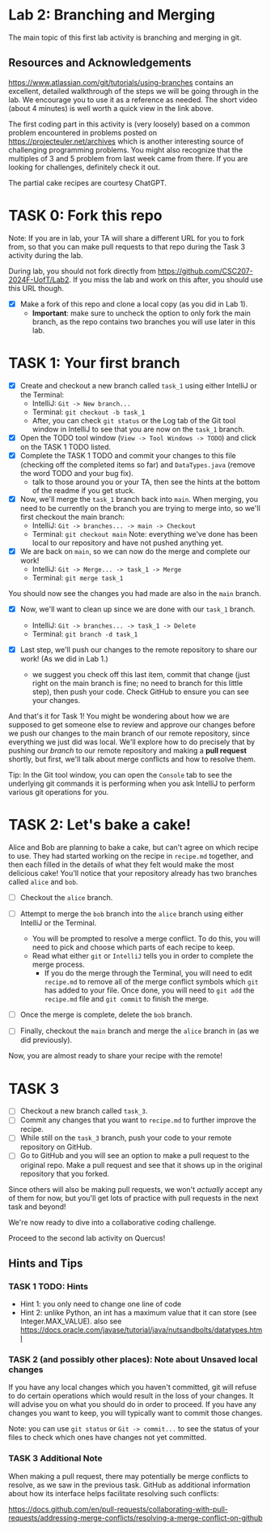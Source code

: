 # Lab 2: Branching and Merging

The main topic of this first lab activity is branching and merging in git.

## Resources and Acknowledgements

https://www.atlassian.com/git/tutorials/using-branches contains an excellent, detailed
walkthrough of the steps we will be going through in the lab. We encourage you to use
it as a reference as needed. The short video (about 4 minutes) is well worth a quick view
in the link above.

The first coding part in this activity is (very loosely) based on a common problem encountered in
problems posted on https://projecteuler.net/archives which is another interesting source of challenging
programming problems. You might also recognize that the multiples of 3 and 5 problem from
last week came from there. If you are looking for challenges, definitely check it out.

The partial cake recipes are courtesy ChatGPT.

# TASK 0: Fork this repo

Note: If you are in lab, your TA will share a different URL for you to fork from, so that you
can make pull requests to that repo during the Task 3 activity during the lab.

During lab, you should not fork directly from https://github.com/CSC207-2024F-UofT/Lab2.
If you miss the lab and work on this after, you should use this URL though.

-   [x] Make a fork of this repo and clone a local copy (as you did in Lab 1).
    -   **Important**: make sure to uncheck the option to only fork the main branch, as the repo
        contains two branches you will use later in this lab.

# TASK 1: Your first branch

-   [x] Create and checkout a new branch called `task_1` using either IntelliJ or the Terminal:
    -   IntelliJ: `Git -> New branch...`
    -   Terminal: `git checkout -b task_1`
    -   After, you can check `git status` or the Log tab of the Git tool window in IntelliJ to see
        that you are now on the `task_1` branch.
-   [x] Open the TODO tool window (`View -> Tool Windows -> TODO`) and click on the TASK 1 TODO listed.
-   [x] Complete the TASK 1 TODO and commit your changes to this file (checking off the
        completed items so far) and `DataTypes.java` (remove the word TODO and your bug fix).
    -   talk to those around you or your TA, then see the hints at the bottom of the readme if you get stuck.
-   [x] Now, we'll merge the `task_1` branch back into `main`. When merging,
        you need to be currently on the branch you are trying to merge into, so we'll first checkout the main
        branch:
    -   IntelliJ: `Git -> branches... -> main -> Checkout`
    -   Terminal: `git checkout main`
        Note: everything we've done has been local to our repository and have not pushed anything yet.
-   [x] We are back on `main`, so we can now do the merge and complete our work!
    -   IntelliJ: `Git -> Merge... -> task_1 -> Merge`
    -   Terminal: `git merge task_1`

You should now see the changes you had made are also in the `main` branch.

-   [x] Now, we'll want to clean up since we are done with our `task_1` branch.

    -   IntelliJ: `Git -> branches... -> task_1 -> Delete`
    -   Terminal: `git branch -d task_1`

-   [x] Last step, we'll push our changes to the remote repository to share our work! (As we did in Lab 1.)
    -   we suggest you check off this last item, commit that change (just right on the main branch is fine;
        no need to branch for this little step), then push your code. Check GitHub to ensure you can
        see your changes.

And that's it for Task 1! You might be wondering about how we are supposed to get someone else
to review and approve our changes before we push our changes to the main branch of
our remote repository, since everything we just did was local. We'll explore how to do precisely
that by pushing our _branch_ to our remote repository and making a **pull request** shortly, but first,
we'll talk about merge conflicts and how to resolve them.

Tip: In the Git tool window, you can open the `Console` tab to see the underlying git commands it
is performing when you ask IntelliJ to perform various git operations for you.

# TASK 2: Let's bake a cake!

Alice and Bob are planning to bake a cake, but can't agree on which recipe to use. They had
started working on the recipe in `recipe.md` together, and then each filled in the details of
what they felt would make the most delicious cake!
You'll notice that your repository already has two branches called `alice` and `bob`.

-   [ ] Checkout the `alice` branch.
-   [ ] Attempt to merge the `bob` branch into the `alice` branch using either IntelliJ or the Terminal.
    -   You will be prompted to resolve a merge conflict. To do this, you will need to pick and choose which
        parts of each recipe to keep.
    -   Read what either `git` or `IntelliJ` tells you in order to complete the merge process.
        -   If you do the merge through the Terminal, you will need to edit `recipe.md` to remove all of the
            merge conflict symbols which `git` has added to your file. Once done, you will need to `git add` the
            `recipe.md` file and `git commit` to finish the merge.
-   [ ] Once the merge is complete, delete the `bob` branch.

-   [ ] Finally, checkout the `main` branch and merge the `alice` branch in (as we did previously).

Now, you are almost ready to share your recipe with the remote!

# TASK 3

-   [ ] Checkout a new branch called `task_3`.
-   [ ] Commit any changes that you want to `recipe.md` to further improve the recipe.
-   [ ] While still on the `task_3` branch, push your code to your remote repository on GitHub.
-   [ ] Go to GitHub and you will see an option to make a pull request to the original repo. Make
        a pull request and see that it shows up in the original repository that you forked.

Since others will also be making pull requests, we won't _actually_ accept any of them for now, but
you'll get lots of practice with pull requests in the next task and beyond!

We're now ready to dive into a collaborative coding challenge.

Proceed to the second lab activity on Quercus!

## Hints and Tips

### TASK 1 TODO: Hints

-   Hint 1: you only need to change one line of code
-   Hint 2: unlike Python, an int has a maximum value that it can store (see Integer.MAX_VALUE).
    also see https://docs.oracle.com/javase/tutorial/java/nutsandbolts/datatypes.html

### TASK 2 (and possibly other places): Note about Unsaved local changes

If you have any local changes which you haven't committed, git will refuse to do certain operations
which would result in the loss of your changes. It will advise you on what you should do in order to
proceed. If you have any changes you want to keep, you will typically want to commit those changes.

Note: you can use `git status` or `Git -> commit...` to see the status of your files to check which
ones have changes not yet committed.

### TASK 3 Additional Note

When making a pull request, there may potentially be merge conflicts to resolve, as we saw in the
previous task. GitHub as additional information about how its interface helps facilitate resolving such
conflicts:

https://docs.github.com/en/pull-requests/collaborating-with-pull-requests/addressing-merge-conflicts/resolving-a-merge-conflict-on-github

